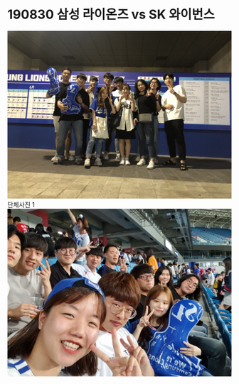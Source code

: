 # 190830 삼성 라이온즈 vs SK 와이번스
![단체사진1](../Static/190830/group1.jpg)  
단체사진 1  
![단체사진2](../Static/190830/group2.jpg)  
